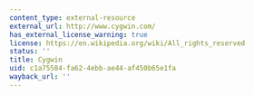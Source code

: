 ```yaml
---
content_type: external-resource
external_url: http://www.cygwin.com/
has_external_license_warning: true
license: https://en.wikipedia.org/wiki/All_rights_reserved
status: ''
title: Cygwin
uid: c1a75584-fa62-4ebb-ae44-af450b65e1fa
wayback_url: ''
---
```

